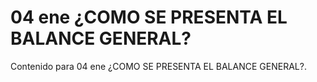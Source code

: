 # 04 ene  ¿COMO SE PRESENTA EL BALANCE GENERAL?

Contenido para 04 ene  ¿COMO SE PRESENTA EL BALANCE GENERAL?.